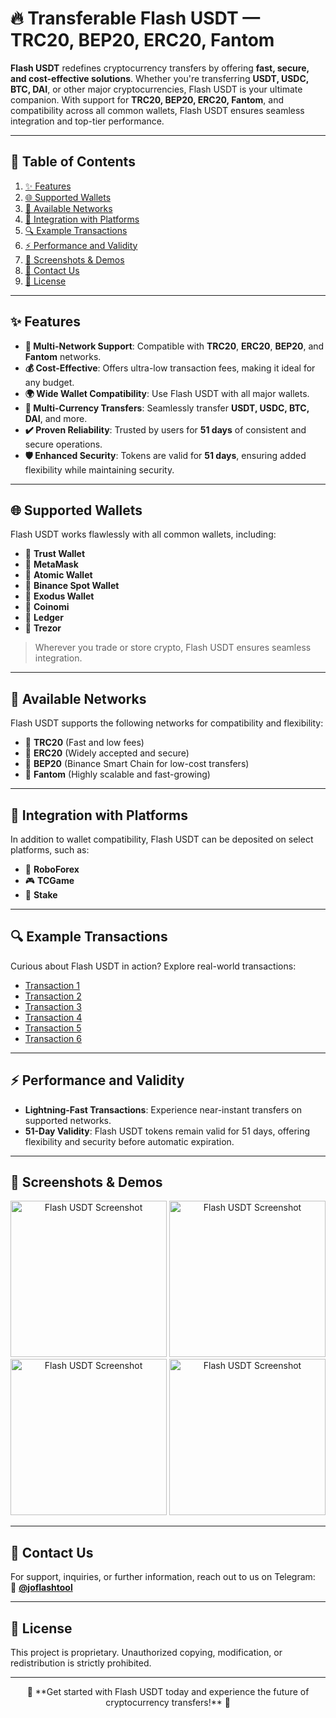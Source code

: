 # 🔥 **Transferable Flash USDT** — TRC20, BEP20, ERC20, Fantom

**Flash USDT** redefines cryptocurrency transfers by offering **fast, secure, and cost-effective solutions**. Whether you're transferring **USDT, USDC, BTC, DAI**, or other major cryptocurrencies, Flash USDT is your ultimate companion. With support for **TRC20, BEP20, ERC20, Fantom**, and compatibility across all common wallets, Flash USDT ensures seamless integration and top-tier performance.

---

## 📜 **Table of Contents**
1. [✨ Features](#-features)
2. [🌐 Supported Wallets](#-supported-wallets)
3. [🔗 Available Networks](#-available-networks)
4. [🚀 Integration with Platforms](#-integration-with-platforms)
5. [🔍 Example Transactions](#-example-transactions)
6. [⚡ Performance and Validity](#-performance-and-validity)
7. [📸 Screenshots & Demos](#-screenshots--demos)
8. [💬 Contact Us](#-contact-us)
9. [📜 License](#-license)

---

## ✨ **Features**

- **🚀 Multi-Network Support**: Compatible with **TRC20**, **ERC20**, **BEP20**, and **Fantom** networks.
- **💰 Cost-Effective**: Offers ultra-low transaction fees, making it ideal for any budget.
- **🌍 Wide Wallet Compatibility**: Use Flash USDT with all major wallets.
- **🔄 Multi-Currency Transfers**: Seamlessly transfer **USDT, USDC, BTC, DAI**, and more.
- **✔️ Proven Reliability**: Trusted by users for **51 days** of consistent and secure operations.
- **🛡️ Enhanced Security**: Tokens are valid for **51 days**, ensuring added flexibility while maintaining security.

---

## 🌐 **Supported Wallets**

Flash USDT works flawlessly with all common wallets, including:
- 🔹 **Trust Wallet**
- 🔹 **MetaMask**
- 🔹 **Atomic Wallet**
- 🔹 **Binance Spot Wallet**
- 🔹 **Exodus Wallet**
- 🔹 **Coinomi**
- 🔹 **Ledger**
- 🔹 **Trezor**

> Wherever you trade or store crypto, Flash USDT ensures seamless integration.

---

## 🔗 **Available Networks**

Flash USDT supports the following networks for compatibility and flexibility:
- 🔗 **TRC20** (Fast and low fees)
- 🔗 **ERC20** (Widely accepted and secure)
- 🔗 **BEP20** (Binance Smart Chain for low-cost transfers)
- 🔗 **Fantom** (Highly scalable and fast-growing)

---

## 🚀 **Integration with Platforms**

In addition to wallet compatibility, Flash USDT can be deposited on select platforms, such as:
- 💼 **RoboForex**
- 🎮 **TCGame**
- 🎰 **Stake**

---

## 🔍 **Example Transactions**

Curious about Flash USDT in action? Explore real-world transactions:  
- [Transaction 1](https://tronscan.org/#/transaction/36ae47718d02bd52fd964b4ca1d34a07aaf99fbf85a8d8ef761164e8fd7e6df9)  
- [Transaction 2](https://tronscan.org/#/transaction/f6b8603764fd095f2f3b3f810508a33256e4a85c75f81a9def8625223c9a2de5)  
- [Transaction 3](https://tronscan.org/#/transaction/9a5daef95d0ef77417afff2f36226f1e34b90ef98747533a1d7c3455f7332f9c)  
- [Transaction 4](https://tronscan.org/#/transaction/45ee6efee3d056d01b72f17d940d6ff0c3f421e89accf2e6a2e7cecab570d71b)  
- [Transaction 5](https://tronscan.org/#/transaction/e0ca53a385041b7284bed27bfc5821d7d3d545fea0b121b5e5a596c6cd13acc5)  
- [Transaction 6](https://tronscan.org/#/transaction/4eb559e1dce2a9ec6fd67cebd7db8dca07d429a3287912f09258040ac14388a7)

---

## ⚡ **Performance and Validity**

- **Lightning-Fast Transactions**: Experience near-instant transfers on supported networks.
- **51-Day Validity**: Flash USDT tokens remain valid for 51 days, offering flexibility and security before automatic expiration.

---

## 📸 **Screenshots & Demos**

<p align="center">
  <img width="250" src="https://i.ibb.co/6RTkQMT/Screenshot-2024-10-20-12-33-54-431-com-wallet-crypto-trustapp.jpg" alt="Flash USDT Screenshot">
  <img width="250" src="https://i.ibb.co/8PNJ6jQ/Screenshot-2024-10-20-12-35-19-677-com-wallet-crypto-trustapp.jpg" alt="Flash USDT Screenshot">
  <img width="250" src="https://i.ibb.co/KrtJyRX/Screenshot-2024-10-20-12-34-34-327-com-wallet-crypto-trustapp.jpg" alt="Flash USDT Screenshot">
  <img width="250" src="https://i.ibb.co/R4GNnhj/Screenshot-2024-10-20-12-34-13-931-com-wallet-crypto-trustapp.jpg" alt="Flash USDT Screenshot">
</p>

---

## 💬 **Contact Us**

For support, inquiries, or further information, reach out to us on Telegram:  
📩 **[@joflashtool](https://t.me/joflashtool)**

---

## 📜 **License**

This project is proprietary. Unauthorized copying, modification, or redistribution is strictly prohibited.

---

<p align="center">
  🚀 **Get started with Flash USDT today and experience the future of cryptocurrency transfers!** 🚀
</p>
